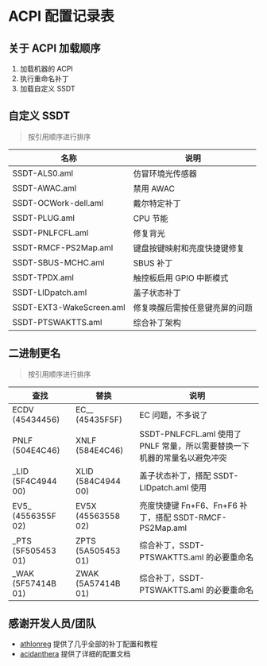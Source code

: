 # ACPI 配置记录表

## 关于 ACPI 加载顺序

1. 加载机器的 ACPI
2. 执行重命名补丁
3. 加载自定义 SSDT

## 自定义 SSDT

> 按引用顺序进行排序

| 名称                     | 说明                           |
| ------------------------ | ------------------------------ |
| SSDT-ALS0.aml            | 仿冒环境光传感器               |
| SSDT-AWAC.aml            | 禁用 AWAC                      |
| SSDT-OCWork-dell.aml     | 戴尔特定补丁                   |
| SSDT-PLUG.aml            | CPU 节能                       |
| SSDT-PNLFCFL.aml         | 修复背光                       |
| SSDT-RMCF-PS2Map.aml     | 键盘按键映射和亮度快捷键修复   |
| SSDT-SBUS-MCHC.aml       | SBUS 补丁                      |
| SSDT-TPDX.aml            | 触控板启用 GPIO 中断模式       |
| SSDT-LIDpatch.aml        | 盖子状态补丁                   |
| SSDT-EXT3-WakeScreen.aml | 修复唤醒后需按任意键亮屏的问题 |
| SSDT-PTSWAKTTS.aml       | 综合补丁架构                   |

## 二进制更名

> 按引用顺序进行排序

| 查找                | 替换               | 说明                                                                      |
| ------------------- | ------------------ | ------------------------------------------------------------------------- |
| ECDV (45434456)     | EC\_\_ (45435F5F)  | EC 问题，不多说了                                                         |
| PNLF (504E4C46)     | XNLF (584E4C46)    | SSDT-PNLFCFL.aml 使用了 PNLF 常量，所以需要替换一下机器的常量名以避免冲突 |
| \_LID (5F4C4944 00) | XLID (584C4944 00) | 盖子状态补丁，搭配 SSDT-LIDpatch.aml 使用                                 |
| EV5\_ (4556355F 02) | EV5X (45563558 02) | 亮度快捷键 Fn+F6、Fn+F6 补丁，搭配 SSDT-RMCF-PS2Map.aml                   |
| \_PTS (5F505453 01) | ZPTS (5A505453 01) | 综合补丁，SSDT-PTSWAKTTS.aml 的必要重命名                                 |
| \_WAK (5F57414B 01) | ZWAK (5A57414B 01) | 综合补丁，SSDT-PTSWAKTTS.aml 的必要重命名                                 |

## 感谢开发人员/团队

- [athlonreg](https://github.com/athlonreg) 提供了几乎全部的补丁配置和教程
- [acidanthera](https://github.com/acidanthera) 提供了详细的配置文档
